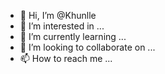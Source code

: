 - 👋 Hi, I’m @Khunlle
- 👀 I’m interested in ...
- 🌱 I’m currently learning ...
- 💞️ I’m looking to collaborate on ...
- 📫 How to reach me ...

<!---
Khunlle/Khunlle is a ✨ special ✨ repository because its `README.md` (this file) appears on your GitHub profile.
You can click the Preview link to take a look at your changes.
--->
